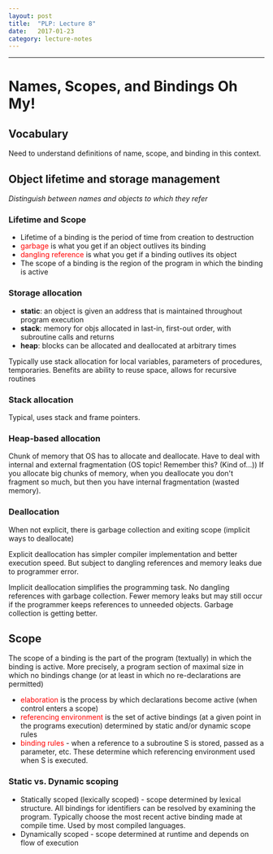 ```yaml
---
layout: post
title:  "PLP: Lecture 8"
date:   2017-01-23
category: lecture-notes
---
```


<script type="text/javascript" async
  src="https://cdn.mathjax.org/mathjax/latest/MathJax.js?config=TeX-MML-AM_CHTML">
</script>

<script type="text/x-mathjax-config">
MathJax.Hub.Config({
  TeX: { equationNumbers: { autoNumber: "AMS" } },
  tex2jax: {inlineMath: [['$','$'], ['\\(','\\)']]}
});
</script>

---

# Names, Scopes, and Bindings Oh My!

## Vocabulary

Need to understand definitions of name, scope, and binding in this context. 

## Object lifetime and storage management

*Distinguish between names and objects to which they refer*

### Lifetime and Scope

* Lifetime of a binding is the period of time from creation to destruction
* <span style="color:red">garbage</span> is what you get if an object outlives its binding
* <span style="color:red">dangling reference</span> is what you get if a binding outlives its object
* The scope of a binding is the region of the program in which the binding is active

### Storage allocation

* **static**: an object is given an address that is maintained throughout program execution
* **stack**: memory for objs allocated in last-in, first-out order, with subroutine calls and returns
* **heap**: blocks can be allocated and deallocated at arbitrary times

Typically use stack allocation for local variables, parameters of procedures, temporaries. Benefits are ability to reuse space, allows for recursive routines

### Stack allocation

Typical, uses stack and frame pointers.

### Heap-based allocation

Chunk of memory that OS has to allocate and deallocate. Have to deal with internal and external fragmentation (OS topic! Remember this? (Kind of...)) If you allocate big chunks of memory, when you deallocate you don't fragment so much, but then you have internal fragmentation (wasted memory).

### Deallocation

When not explicit, there is garbage collection and exiting scope (implicit ways to deallocate)

Explicit deallocation has simpler compiler implementation and better execution speed. But subject to dangling references and memory leaks due to programmer error. 

Implicit deallocation simplifies the programming task. No dangling references with garbage collection. Fewer memory leaks but may still occur if the programmer keeps references to unneeded objects. Garbage collection is getting better. 

## Scope

The scope of a binding is the part of the program (textually) in which the binding is active. More precisely, a program section of maximal size in which no bindings change (or at least in which no re-declarations are permitted)

* <span style="color:red">elaboration</span> is the process by which declarations become active (when control enters a scope)
* <span style="color:red">referencing environment</span> is the set of active bindings (at a given point in the programs execution) determined by static and/or dynamic scope rules
* <span style="color:red">binding rules</span> - when a reference to a subroutine S is stored, passed as a parameter, etc. These determine which referencing environment used when S is executed.

### Static vs. Dynamic scoping

* Statically scoped (lexically scoped) - scope determined by lexical structure. All bindings for identifiers can be resolved by examining the program. Typically choose the most recent active binding made at compile time. Used by most compiled languages.
* Dynamically scoped - scope determined at runtime and depends on flow of execution

